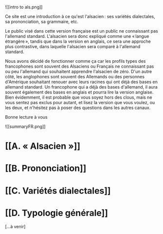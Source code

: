 ![[intro to als.png]]

Ce site est une introduction à ce qu'est l'alsacien : ses variétés dialectales, sa prononciation, sa grammaire, etc.

Le public visé dans cette version française est un public ne connaissant pas l'allemand standard. L'alsacien sera donc expliqué comme une « langue étrangère », tandis que dans la version en anglais, ce sera une approche plus contrastive, dans laquelle l'alsacien sera comparé à l'allemand standard.

Nous avons décidé de fonctionner comme ça car les profils types des francophones sont souvent des Alsaciens ou Français ne connaissant pas ou peu l'allemand qui souhaitent apprendre l'alsacien de zéro. D'un autre côté, les anglophones sont souvent des Allemands ou des personnes d'Amérique souhaitant renouer avec leurs racines qui ont déjà des bases en allemand standard. Un francophone qui a déjà des bases d'allemand, il aura souvent également des bases en anglais et pourra lire la version anglaise. Bien évidemment, il est probable que vous soyez hors des clous, mais ne vous sentez pas exclus pour autant, et lisez la version que vous voulez, ou les deux, et n'hésitez pas à poser des questions dans les autres canaux.

Bonne lecture à vous

![[summaryFR.png]]

# [[A. « Alsacien »]]
# [[B. Prononciation]]
# [[C. Variétés dialectales]]
# [[D. Typologie générale]]

\[…à venir]
